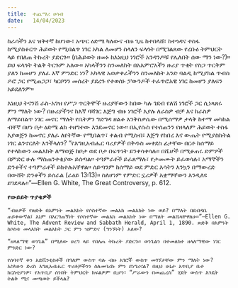 ```yaml
---
title:  ተጨማሪ ሀሳብ
date:   14/04/2023
---
```


ከራሳችን እና ዝቅተኛ ከሆነው፣ አጭር ዕድሜ ካለውና ብዙ ጊዜ ከተበላሸ፣ ከተጎዳና ተስፋ ከሚያስቆርጥ ሕይወት የሚበልጥ ነገር አካል ለመሆን ስላለን ፍላጎት በሚገልጸው የረቡዕ ትምህርት ላይ የበለጠ ትኩረት ያድርጉ። (በሕይወት ዘመኑ ከእነዚህ ነገሮች አንዳንዶቹ የሌለበት ሰው ማን ነው?)። ይህ ፍላጎት ትልቅ ትርጉም አለው። አካላችንን ስንመለከት በአእምሮአችን ዙሪያ ጥቂት የስጋ ጥርቅም ያለን ከመሆን ያለፈ እኛ ምንድር ነን? አካላዊ አወቃቀራችንን ስንመለከት አንድ ባልዲ ከሚያክል ጥብስ ዶሮ ጋር የሚጠጋጋ፣ ካርቦንን መሰረት ያደረጉ የተወሰኑ ፓውንዶች ተፈጥሮአዊ ነገር ከመሆን ያለፍን አይደለንም። 

እነዚህ ትናንሽ ራስ-አገዝ የሥጋ ጥርቅሞች ዙሪያቸውን ከበው ካሉ ገደብ የለሽ ነገሮች ጋር ሲነጻጸሩ ምን ማለት ነው? በዙሪያችንና ከእኛ ባሻገር እጅግ ብዙ ነገሮች እያሉ ለራስዎ ብቻ እና ከራስዎ ለማይበልጥ ነገር መኖር ማለት የቤትዎን ግድግዳ ዘልቆ እንቅስቃሴው በሚሰማዎ ታላቅ ከተማ መካከል ብቸኛ በሆነ ቦታ ዕድሜ ልክ ተዘግተው እንደመኖር ነው። በኢየሱስ የተሰጠንን የዘላለም ሕይወት ተስፋ እያወጅን ከመኖር ያለፈ ለየትኛው የሚበልጥ፣ ቀልብ የሚስብ፣ እጅግ የከበረ እና ውጤት የሚያስከትል ነገር ልንኖርለት እንችላለን? “የእግዚአብሔር ባሪያዎች በቅዱስ መቀደስ ፊታቸው በርቶ ከሰማይ የተላከውን መልእክት ለማወጅ ከቦታ ወደ ቦታ በፍጥነት ይንቀሳቀሳሉ። በሺሆች በሚቆጠሩ ድምፆች በምድር ሁሉ ማስጠንቀቂያው ይሰጣል። ተዓምራቶች ይፈጸማሉ፣ የታመሙት ይፈወሳሉ፣ አማኞችን ድንቆችና ተዓምራቶች ይከተሉአቸዋል። ሰይጣንም ከሰማይ ወደ ምድር እሳትን እንኳን በማውረድ በውሸት ድንቆችን ይሰራል (ራዕይ 13፡13)። ስለሆነም የምድር ኗሪዎች አቋማቸውን እንዲለዩ ይገደዳሉ።”—Ellen G. White, The Great Controversy, p. 612. 

**የውይይት ጥያቄዎች**

`“ብዙዎች የጽድቅ በእምነት መልእክት የሶስተኛው መልአክ መልእክት ነው ወይ? በማለት በደብዳቤ ጠይቀውኛል፤ እኔም በእርግጠኝነት የሶስተኛው መልአክ መልእክት ነው በማለት መልሼላቸዋለሁ።”—Ellen G. White, The Advent Review and Sabbath Herald, April 1, 1890. ጽድቅ በእምነት ከሶስቱ መላእክት መልእክት ጋር ምን ዝምድና (ግንኙነት) አለው?`

`“ዘላለማዊ ወንጌል” በሚለው ሀረግ ላይ የበለጠ ትኩረት ያድርጉ። ወንጌልን በተመለከተ ዘላለማዊው ነገር ምንድር ነው?`

`የሰባተኛ ቀን አድቬንቲስቶች በዓለም ውስጥ ባሉ ብዙ አገሮች ውስጥ መገኘታቸው ምን ማለት ነው? እስካሁን ድረስ እግዚአብሔር ጥረቶቻችንን ስለመባረኩ ምን ይነግረናል? በዚህ ሁኔታ አጥቢያ ቤተ ክርስቲያንዎ፣ የአጥቢያ ሰንበት ትምህርት ክፍልዎም ቢሆን፣ “ሥራውን በመጨረስ” ሂደት ውስጥ እንዴት ትልቅ ሚና መጫወት ይችላል?`